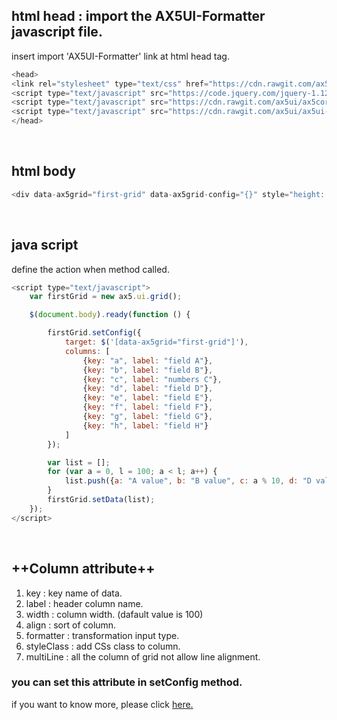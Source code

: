 ## html head : import the AX5UI-Formatter javascript file.

insert import 'AX5UI-Formatter' link at html head tag.
<br/>
```js
<head>
<link rel="stylesheet" type="text/css" href="https://cdn.rawgit.com/ax5ui/ax5ui-grid/master/dist/ax5grid.css">
<script type="text/javascript" src="https://code.jquery.com/jquery-1.12.3.min.js"></script>
<script type="text/javascript" src="https://cdn.rawgit.com/ax5ui/ax5core/master/dist/ax5core.min.js"></script>
<script type="text/javascript" src="https://cdn.rawgit.com/ax5ui/ax5ui-grid/master/dist/ax5grid.min.js"></script>
</head>
```
<br/>

## html body

```js
<div data-ax5grid="first-grid" data-ax5grid-config="{}" style="height: 300px;"></div>
```
<br/>

## java script
define the action when method called.

```js
<script type="text/javascript">
    var firstGrid = new ax5.ui.grid();

    $(document.body).ready(function () {

        firstGrid.setConfig({
            target: $('[data-ax5grid="first-grid"]'),
            columns: [
                {key: "a", label: "field A"},
                {key: "b", label: "field B"},
                {key: "c", label: "numbers C"},
                {key: "d", label: "field D"},
                {key: "e", label: "field E"},
                {key: "f", label: "field F"},
                {key: "g", label: "field G"},
                {key: "h", label: "field H"}
            ]
        });

        var list = [];
        for (var a = 0, l = 100; a < l; a++) {
            list.push({a: "A value", b: "B value", c: a % 10, d: "D value", e: "E value", f: "F value", g: "G value"});
        }
        firstGrid.setData(list);
    });
</script>
```
<br/>

## ++Column attribute++
1.  key : key name of data.
2.  label : header column name.
3.  width : column width. (dafault value is 100)
4.  align : sort of column.
5.  formatter : transformation input type.
6.  styleClass : add CSs class to column.
7.  multiLine : all the column of grid not allow line alignment.


### **you can set this attribute in setConfig method.**

if you want to know more, please click [here.](http://ax5.io/ax5ui-grid/api/index.html)
